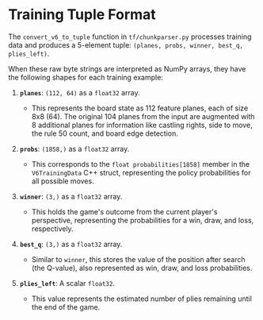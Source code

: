 # Training Tuple Format

The `convert_v6_to_tuple` function in `tf/chunkparser.py` processes training data and produces a 5-element tuple: `(planes, probs, winner, best_q, plies_left)`.

When these raw byte strings are interpreted as NumPy arrays, they have the following shapes for each training example:

1.  **`planes`**: `(112, 64)` as a `float32` array.
    *   This represents the board state as 112 feature planes, each of size 8x8 (64). The original 104 planes from the input are augmented with 8 additional planes for information like castling rights, side to move, the rule 50 count, and board edge detection.

2.  **`probs`**: `(1858,)` as a `float32` array.
    *   This corresponds to the `float probabilities[1858]` member in the `V6TrainingData` C++ struct, representing the policy probabilities for all possible moves.

3.  **`winner`**: `(3,)` as a `float32` array.
    *   This holds the game's outcome from the current player's perspective, representing the probabilities for a win, draw, and loss, respectively.

4.  **`best_q`**: `(3,)` as a `float32` array.
    *   Similar to `winner`, this stores the value of the position after search (the Q-value), also represented as win, draw, and loss probabilities.

5.  **`plies_left`**: A scalar `float32`.
    *   This value represents the estimated number of plies remaining until the end of the game.
